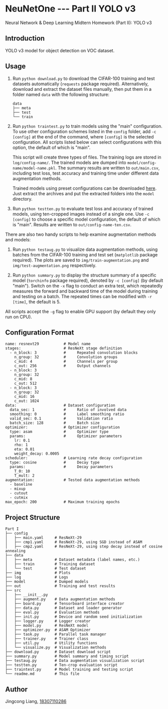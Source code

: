 # NeuNetOne --- Part II YOLO v3

Neural Network &amp; Deep Learning Midtern Homework (Part II): YOLO v3

## Introduction

YOLO v3 model for object detection on VOC dataset.

## Usage

1. Run `python download.py` to download the CIFAR-100 training and test datasets automatically (`requests` package required). Alternatively, download and extract the dataset files manually, then put them in a folder named `data` with the following structure:

   ```{plain}
   data
   ├── meta
   ├── test
   └── train
   ```

2. Run `python traintest.py` to train models using the "main" configuration. To use other configuration schemes listed in the `config` folder, add `-c [config]` at the end of the command, where `[config]` is the selected configuration. All scripts listed below can select configurations with this option, the default of which is "main".

   This script will create three types of files. The training logs are stored in `log/config-name/`. The trained models are dumped into `model/config-name/model-name.pkl`. The summary results are written to `out/main.csv`, including test loss, test accuracy and training time under different data augmentation methods.

   Trained models using preset configurations can be downloaded [here](https://drive.google.com/drive/folders/1JyAux4pSCsYahNlg6Ic6PmK6sXqRpGOc?usp=sharing). Just extract the archives and put the extracted folders into the `model` directory.

3. Run `python testten.py` to evaluate test loss and accuracy of trained models, using ten-cropped images instead of a single one. Use `-c [config]` to choose a specific model configuration, the default of which is "main". Results are written to `out/config-name-ten.csv`.

There are also two handy scripts to help examine augmentation methods and models:

1. Run `python testaug.py` to visualize data augmentation methods, using batches from the CIFAR-100 training and test set (`matplotlib` package required). The plots are saved to `img/train-augmentation.png` and `img/test-augmentation.png` respectively.

2. Run `python summary.py` to display the structure summary of a specific model (`torchinfo` package required), denoted by `-c [config]` (by default "main"). Switch on the `-x` flag to conduct an extra test, which repeatedly measures the forward and backward time of the model during training and testing on a batch. The repeated times can be modified with `-r [time]`, the default is $5$.

All scripts accept the `-g` flag to enable GPU support (by default they only run on CPU).

## Configuration Format

```{yaml}
name: resnext29           # Model name
stages:                   # ResNeXt stage definition
  - n_block: 3            #     Repeated convolution blocks
    n_group: 32           #     Convolution groups
    c_mid: 4              #     Channels per group
    c_out: 256            #     Output channels
  - n_block: 3
    n_group: 32
    c_mid: 8
    c_out: 512
  - n_block: 3
    n_group: 32
    c_mid: 16
    c_out: 1024
data:                     # Dataset configuration
  data_sec: 1             #     Ratio of involved data
  smoothing: 0            #     Label smoothing ratio
  valid_sec: 0.1          #     Validation ratio
  batch_size: 128         #     Batch size
optimizer:                # Optimizer configuration
  type: asam              #     Optimizer type
  params:                 #     Optimizer parameters
    lr: 0.1
    rho: 1
    eta: 0.01
    weight_decay: 0.0005
scheduler:                # Learning rate decay configuration
  type: cosine            #     Decay type
  params:                 #     Decay parameters
    T_0: 10
    T_mult: 2
augmentation:             # Tested data augmentation methods
  - baseline
  - mixup
  - cutout
  - cutmix
max_epoch: 200            # Maximum training epochs
```

## Project Structure

```{plain}
Part I
├── config
│   ├── main.yaml     # ResNeXt-29
│   ├── cmp1.yaml     # ResNeXt-29, using SGD instead of ASAM
│   ├── cmp2.yaml     # ResNeXt-29, using step decay instead of cosine annealing
├── data
│   ├── meta          # Dataset metadata (label names, etc.)
│   ├── train         # Training dataset
│   └── test          # Test dataset
├── img               # Plots
├── log               # Logs
├── model             # Dumped models
├── out               # Training and test results
├── src
│   ├── __init__.py
│   ├── augment.py    # Data augmentation methods
│   ├── board.py      # Tensorboard interface creator
│   ├── data.py       # Dataset and loader generator
│   ├── eval.py       # Evaluation methods
│   ├── init.py       # Device and random seed initialization
│   ├── logger.py     # Logger creator
│   ├── model.py      # ResNeXt model
│   ├── optimizer.py  # ASAM Optimizer
│   ├── task.py       # Parallel task manager
│   ├── trainer.py    # Trainer class
│   ├── util.py       # Utility functions
│   └── visualize.py  # Visualization methods
├── download.py       # Dataset download script
├── summary.py        # Model summary and timing script
├── testaug.py        # Data augmentation visualization script
├── testten.py        # Ten-crop evaluation script
├── traintest.py      # Model training and testing script
└── readme.md         # This file
```

## Author

Jingcong Liang, [18307110286](mailto:18307110286@fudan.edu.cn)
